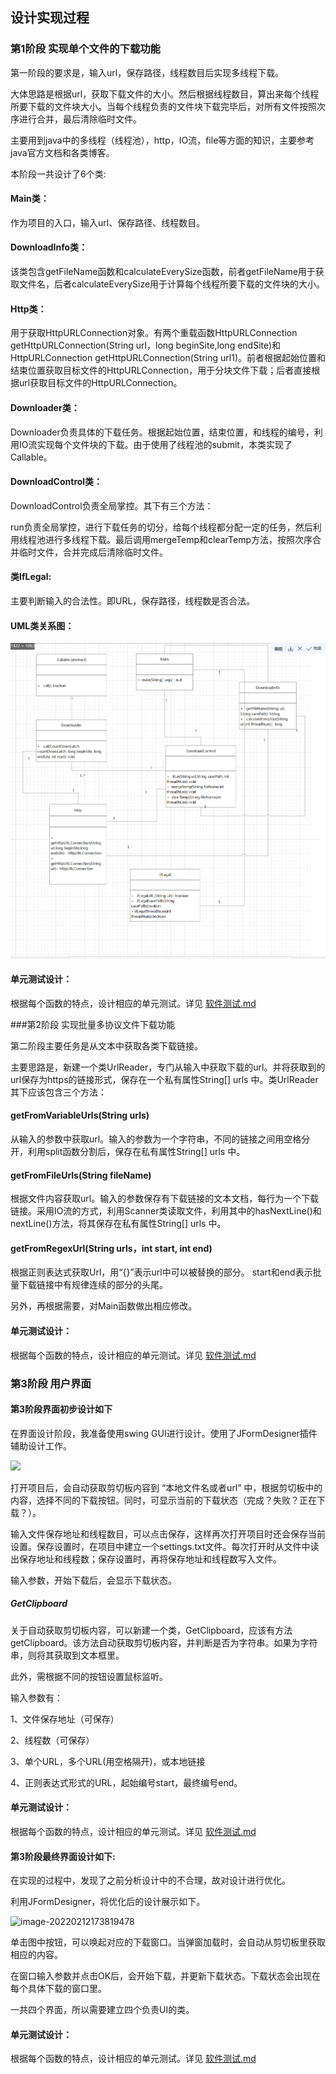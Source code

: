 ## 设计实现过程

### 第1阶段 实现单个文件的下载功能

第一阶段的要求是，输入url，保存路径，线程数目后实现多线程下载。

大体思路是根据url，获取下载文件的大小。然后根据线程数目，算出来每个线程所要下载的文件块大小。当每个线程负责的文件块下载完毕后，对所有文件按照次序进行合并，最后清除临时文件。

主要用到java中的多线程（线程池），http，IO流，file等方面的知识，主要参考java官方文档和各类博客。

 本阶段一共设计了6个类:

#### Main类：

作为项目的入口，输入url、保存路径、线程数目。

#### DownloadInfo类：

该类包含getFileName函数和calculateEverySize函数，前者getFileName用于获取文件名，后者calculateEverySize用于计算每个线程所要下载的文件块的大小。        

#### Http类：

用于获取HttpURLConnection对象。有两个重载函数HttpURLConnection getHttpURLConnection(String url，long beginSite,long endSite)和HttpURLConnection getHttpURLConnection(String url1)。前者根据起始位置和结束位置获取目标文件的HttpURLConnection，用于分块文件下载；后者直接根据url获取目标文件的HttpURLConnection。

#### Downloader类：

Downloader负责具体的下载任务。根据起始位置，结束位置，和线程的编号，利用IO流实现每个文件块的下载。由于使用了线程池的submit，本类实现了Callable。

#### DownloadControl类：

DownloadControl负责全局掌控。其下有三个方法：

run负责全局掌控，进行下载任务的切分，给每个线程都分配一定的任务，然后利用线程池进行多线程下载。最后调用mergeTemp和clearTemp方法，按照次序合并临时文件，合并完成后清除临时文件。

#### 类IfLegal:

主要判断输入的合法性。即URL，保存路径，线程数是否合法。

#### UML类关系图：


![image-20220210223014101](./image/1/第一阶段uml类图.png)


#### 单元测试设计：

根据每个函数的特点，设计相应的单元测试。详见 [软件测试.md](软件测试.md)

###第2阶段 实现批量多协议文件下载功能

第二阶段主要任务是从文本中获取各类下载链接。

主要思路是，新建一个类UrlReader，专门从输入中获取下载的url。并将获取到的url保存为https的链接形式，保存在一个私有属性String[] urls 中。类UrlReader其下应该包含三个方法：

#### getFromVariableUrls(String urls)

从输入的参数中获取url。输入的参数为一个字符串，不同的链接之间用空格分开，利用split函数分割后，保存在私有属性String[] urls 中。

#### getFromFileUrls(String fileName)

根据文件内容获取url。输入的参数保存有下载链接的文本文档，每行为一个下载链接。采用IO流的方式，利用Scanner类读取文件，利用其中的hasNextLine()和nextLine()方法，将其保存在私有属性String[] urls 中。

#### getFromRegexUrl(String urls，int start, int end)

根据正则表达式获取Url，用“{}”表示url中可以被替换的部分。 start和end表示批量下载链接中有规律连续的部分的头尾。

另外，再根据需要，对Main函数做出相应修改。

#### 单元测试设计：

根据每个函数的特点，设计相应的单元测试。详见 [软件测试.md](软件测试.md)

### 第3阶段 用户界面

#### 第3阶段界面初步设计如下

在界面设计阶段，我准备使用swing GUI进行设计。使用了JFormDesigner插件辅助设计工作。

![](E:\GitHub\downloaderK\1120191562\blog\image\3\界面\1.png)

打开项目后，会自动获取剪切板内容到 “本地文件名或者url” 中，根据剪切板中的内容，选择不同的下载按钮。同时，可显示当前的下载状态（完成？失败？正在下载？）。

输入文件保存地址和线程数目，可以点击保存，这样再次打开项目时还会保存当前设置。保存设置时，在项目中建立一个settings.txt文件。每次打开时从文件中读出保存地址和线程数；保存设置时，再将保存地址和线程数写入文件。

输入参数，开始下载后，会显示下载状态。

##### GetClipboard

关于自动获取剪切板内容，可以新建一个类，GetClipboard，应该有方法getClipboard。该方法自动获取剪切板内容，并判断是否为字符串。如果为字符串，则将其获取到文本框里。

此外，需根据不同的按钮设置鼠标监听。

输入参数有：

1、文件保存地址（可保存）

2、线程数（可保存）

3、单个URL，多个URL(用空格隔开)，或本地链接

4、正则表达式形式的URL，起始编号start，最终编号end。

#### 单元测试设计：

根据每个函数的特点，设计相应的单元测试。详见 [软件测试.md](软件测试.md)

#### 第3阶段最终界面设计如下:

在实现的过程中，发现了之前分析设计中的不合理，故对设计进行优化。

利用JFormDesigner，将优化后的设计展示如下。

![image-20220212173819478](E:\GitHub\downloaderK\1120191562\blog\image\3\界面\2.png)

单击图中按钮，可以唤起对应的下载窗口。当弹窗加载时，会自动从剪切板里获取相应的内容。

在窗口输入参数并点击OK后，会开始下载，并更新下载状态。下载状态会出现在每个具体下载的窗口里。

一共四个界面，所以需要建立四个负责UI的类。

#### 单元测试设计：

根据每个函数的特点，设计相应的单元测试。详见 [软件测试.md](软件测试.md)
